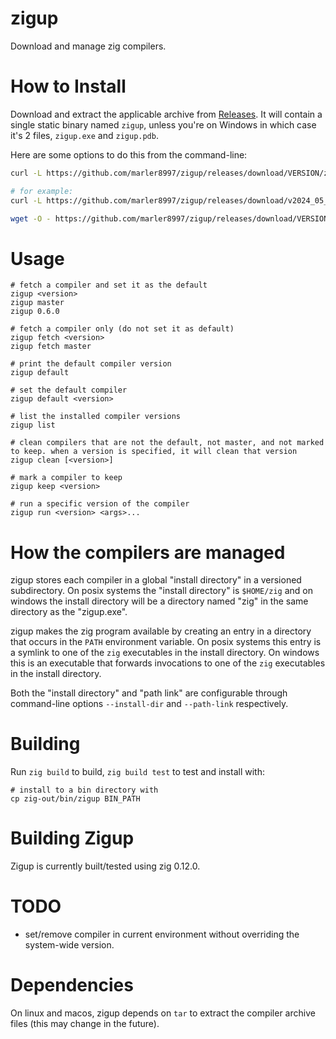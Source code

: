 # zigup

Download and manage zig compilers.

# How to Install

Download and extract the applicable archive from [Releases](https://github.com/marler8997/zigup/releases). It will contain a single static binary named `zigup`, unless you're on Windows in which case it's 2 files, `zigup.exe` and `zigup.pdb`.

Here are some options to do this from the command-line:
```sh
curl -L https://github.com/marler8997/zigup/releases/download/VERSION/zigup-ARCH-OS.tar.gz | tar xz

# for example:
curl -L https://github.com/marler8997/zigup/releases/download/v2024_05_05/zigup-x86_64-linux.tar.gz | tar xz

wget -O - https://github.com/marler8997/zigup/releases/download/VERSION/zigup-ARCH-OS.tar.gz | tar xz
```


# Usage

```
# fetch a compiler and set it as the default
zigup <version>
zigup master
zigup 0.6.0

# fetch a compiler only (do not set it as default)
zigup fetch <version>
zigup fetch master

# print the default compiler version
zigup default

# set the default compiler
zigup default <version>

# list the installed compiler versions
zigup list

# clean compilers that are not the default, not master, and not marked to keep. when a version is specified, it will clean that version
zigup clean [<version>]

# mark a compiler to keep
zigup keep <version>

# run a specific version of the compiler
zigup run <version> <args>...
```

# How the compilers are managed

zigup stores each compiler in a global "install directory" in a versioned subdirectory.  On posix systems the "install directory" is `$HOME/zig` and on windows the install directory will be a directory named "zig" in the same directory as the "zigup.exe".

zigup makes the zig program available by creating an entry in a directory that occurs in the `PATH` environment variable.  On posix systems this entry is a symlink to one of the `zig` executables in the install directory.  On windows this is an executable that forwards invocations to one of the `zig` executables in the install directory.

Both the "install directory" and "path link" are configurable through command-line options `--install-dir` and `--path-link` respectively.
# Building

Run `zig build` to build, `zig build test` to test and install with:
```
# install to a bin directory with
cp zig-out/bin/zigup BIN_PATH
```

# Building Zigup

Zigup is currently built/tested using zig 0.12.0.

# TODO

* set/remove compiler in current environment without overriding the system-wide version.

# Dependencies

On linux and macos, zigup depends on `tar` to extract the compiler archive files (this may change in the future).
